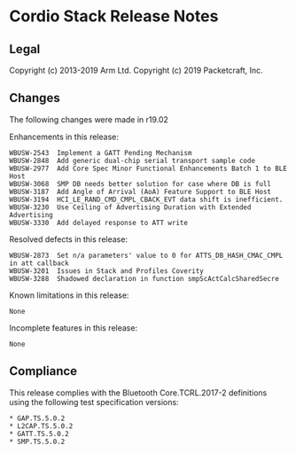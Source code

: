Cordio Stack Release Notes
==========================

Legal
-----

Copyright (c) 2013-2019 Arm Ltd.
Copyright (c) 2019 Packetcraft, Inc.


Changes
-------

The following changes were made in r19.02

Enhancements in this release:

    WBUSW-2543  Implement a GATT Pending Mechanism
    WBUSW-2848  Add generic dual-chip serial transport sample code
    WBUSW-2977  Add Core Spec Minor Functional Enhancements Batch 1 to BLE Host
    WBUSW-3068  SMP DB needs better solution for case where DB is full
    WBUSW-3187  Add Angle of Arrival (AoA) Feature Support to BLE Host
    WBUSW-3194  HCI_LE_RAND_CMD_CMPL_CBACK_EVT data shift is inefficient.
    WBUSW-3230  Use Ceiling of Advertising Duration with Extended Advertising
    WBUSW-3330  Add delayed response to ATT write

Resolved defects in this release:

    WBUSW-2873  Set n/a parameters' value to 0 for ATTS_DB_HASH_CMAC_CMPL in att callback
    WBUSW-3201  Issues in Stack and Profiles Coverity
    WBUSW-3288  Shadowed declaration in function smpScActCalcSharedSecre

Known limitations in this release:

    None

Incomplete features in this release:

    None


Compliance
----------

This release complies with the Bluetooth Core.TCRL.2017-2 definitions using the following test
specification versions:

    * GAP.TS.5.0.2
    * L2CAP.TS.5.0.2
    * GATT.TS.5.0.2
    * SMP.TS.5.0.2
